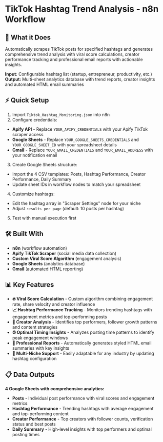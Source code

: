 # TikTok Hashtag Trend Analysis - n8n Workflow

## 🎯 What it Does

Automatically scrapes TikTok posts for specified hashtags and generates comprehensive trend analysis with viral score calculations, creator performance tracking and professional email reports with actionable insights.

**Input:** Configurable hashtag list (startup, entrepreneur, productivity, etc.)  
**Output:** Multi-sheet analytics database with trend reports, creator insights and automated HTML email summaries

## ⚡ Quick Setup

1. Import `Tiktok_Hashtag_Monitoring.json` into n8n
2. Configure credentials:

- **Apify API** - Replace `YOUR_APIFY_CREDENTIALS` with your Apify TikTok scraper access
- **Google Sheets** - Replace `YOUR_GOOGLE_SHEETS_CREDENTIALS` and `YOUR_GOOGLE_SHEET_ID` with your spreadsheet details
- **Gmail** - Replace `YOUR_GMAIL_CREDENTIALS` and `YOUR_EMAIL_ADDRESS` with your notification email

3. Create Google Sheets structure:

- Import the 4 CSV templates: Posts, Hashtag Performance, Creator Performance, Daily Summary
- Update sheet IDs in workflow nodes to match your spreadsheet

4. Customize hashtags:

- Edit the hashtag array in "Scraper Settings" node for your niche
- Adjust `results per page` (default: 10 posts per hashtag)

5. Test with manual execution first

## 🛠️ Built With

- **n8n** (workflow automation)
- **Apify TikTok Scraper** (social media data collection)
- **Custom Viral Score Algorithm** (engagement analysis)
- **Google Sheets** (analytics database)
- **Gmail** (automated HTML reporting)

## 📊 Key Features

- **🔥 Viral Score Calculation** - Custom algorithm combining engagement rate, share velocity and creator influence
- **📈 Hashtag Performance Tracking** - Monitors trending hashtags with engagement metrics and top-performing posts
- **👑 Creator Analysis** - Identifies top performers, follower growth patterns and content strategies
- **⏰ Optimal Timing Insights** - Analyzes posting time patterns to identify peak engagement windows
- **📧 Professional Reports** - Automatically generates styled HTML email summaries with key insights
- **🔄 Multi-Niche Support** - Easily adaptable for any industry by updating hashtag configuration

## 📋 Data Outputs

**4 Google Sheets with comprehensive analytics:**

- **Posts** - Individual post performance with viral scores and engagement metrics
- **Hashtag Performance** - Trending hashtags with average engagement and top-performing content
- **Creator Performance** - Top creators with follower counts, verification status and best posts
- **Daily Summary** - High-level insights with top performers and optimal posting times
